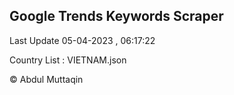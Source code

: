 

## Google Trends Keywords Scraper 
 
Last Update 05-04-2023 , 06:17:22

Country List :
VIETNAM.json



© Abdul Muttaqin 
